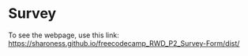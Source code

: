 # Survey
To see the webpage, use this link: https://sharoness.github.io/freecodecamp_RWD_P2_Survey-Form/dist/